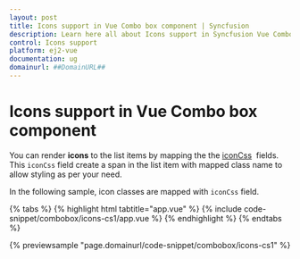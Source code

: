 ```yaml
---
layout: post
title: Icons support in Vue Combo box component | Syncfusion
description: Learn here all about Icons support in Syncfusion Vue Combo box component of Syncfusion Essential JS 2 and more.
control: Icons support 
platform: ej2-vue
documentation: ug
domainurl: ##DomainURL##
---
```


# Icons support in Vue Combo box component

You can render **icons** to the list items by mapping the the [iconCss](https://ej2.syncfusion.com/vue/documentation/api/combo-box/#fields) &nbsp;fields. This `iconCss` field create a span in the list item with mapped class name to allow styling as per your need.

In the following sample, icon classes are mapped with `iconCss` field.

{% tabs %}
{% highlight html tabtitle="app.vue" %}
{% include code-snippet/combobox/icons-cs1/app.vue %}
{% endhighlight %}
{% endtabs %}
        
{% previewsample "page.domainurl/code-snippet/combobox/icons-cs1" %}